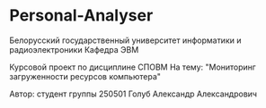 # Personal-Analyser
Белорусский государственный университет информатики и радиоэлектроники
Кафедра ЭВМ

Курсовой проект по дисциплине СПОВМ
На тему: "Мониторинг загруженности ресурсов компьютера"

Автор:
студент группы 250501
Голуб Александр Александрович
